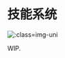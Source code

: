 # 技能系统

![](https://mimaru-jp.oss-ap-northeast-1.aliyuncs.com/images/20210804004830.png ':class=img-uni')

WIP.